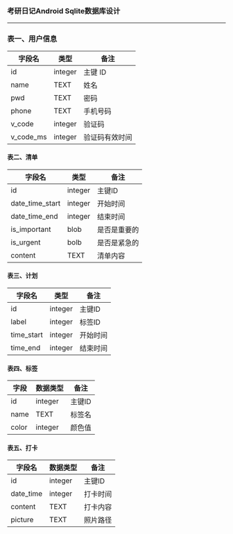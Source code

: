 ### 考研日记Android Sqlite数据库设计

---



### 表一、用户信息

| 字段名       | 类型      | 备注      |
| --------- | ------- | ------- |
| id        | integer | 主键 ID   |
| name      | TEXT    | 姓名      |
| pwd       | TEXT    | 密码      |
| phone     | TEXT    | 手机号码    |
| v_code    | integer | 验证码     |
| v_code_ms | integer | 验证码有效时间 |

#### 表二、清单

| 字段名             | 类型      | 备注     |
| --------------- | ------- | ------ |
| id              | integer | 主键ID   |
| date_time_start | integer | 开始时间   |
| date_time_end   | integer | 结束时间   |
| is_important    | blob    | 是否是重要的 |
| is_urgent       | bolb    | 是否是紧急的 |
| content         | TEXT    | 清单内容   |

#### 表三、计划

| 字段名        | 类型      | 备注   |
| ---------- | ------- | ---- |
| id         | integer | 主键ID |
| label      | integer | 标签ID |
| time_start | integer | 开始时间 |
| time_end   | integer | 结束时间 |

#### 表四、标签

| 字段    | 数据类型    | 备注   |
| ----- | ------- | ---- |
| id    | integer | 主键ID |
| name  | TEXT    | 标签名  |
| color | integer | 颜色值  |

#### 表五、打卡

| 字段名       | 数据类型    | 备注   |
| --------- | ------- | ---- |
| id        | integer | 主键ID |
| date_time | integer | 打卡时间 |
| content   | TEXT    | 打卡内容 |
| picture   | TEXT    | 照片路径 |
